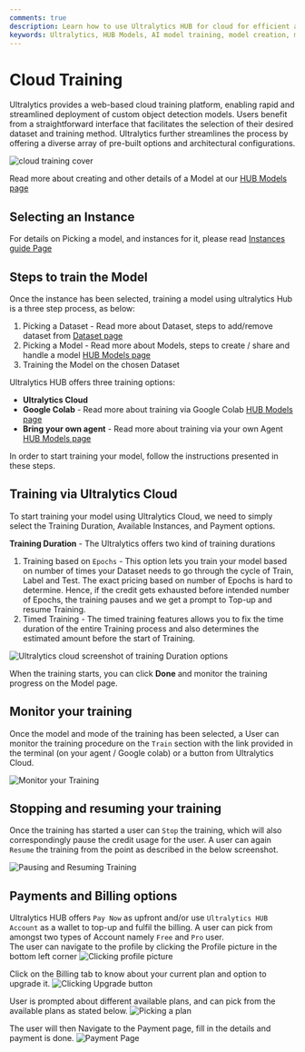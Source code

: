 ```yaml
---
comments: true
description: Learn how to use Ultralytics HUB for cloud for efficient and user-friendly AI model training. For easy model creation, training, evaluation and deployment, follow our detailed guide.
keywords: Ultralytics, HUB Models, AI model training, model creation, model training, model evaluation, model deployment
---
```


# Cloud Training

Ultralytics provides a web-based cloud training platform, enabling rapid and streamlined deployment of custom object detection models. Users benefit from a straightforward interface that facilitates the selection of their desired dataset and training method. Ultralytics further streamlines the process by offering a diverse array of pre-built options and architectural configurations.

![cloud training cover](https://github.com/ultralytics/ultralytics/assets/19519529/cbfdb3b8-ad35-44a6-afe6-61ec0b8e8b8d)

Read more about creating and other details of a Model at our [HUB Models page](models.md)

## Selecting an Instance

For details on Picking a model, and instances for it, please read [Instances guide Page](models.md)

## Steps to train the Model

Once the instance has been selected, training a model using ultralytics Hub is a three step process, as below: <br />

1. Picking a Dataset - Read more about Dataset, steps to add/remove dataset from [Dataset page](datasets.md) <br />
2. Picking a Model - Read more about Models, steps to create / share and handle a model [HUB Models page](models.md) <br />
3. Training the Model on the chosen Dataset <br />

Ultralytics HUB offers three training options:

- **Ultralytics Cloud**
- **Google Colab** - Read more about training via Google Colab [HUB Models page](models.md)
- **Bring your own agent** - Read more about training via your own Agent [HUB Models page](models.md)

In order to start training your model, follow the instructions presented in these steps.

## Training via Ultralytics Cloud

To start training your model using Ultralytics Cloud, we need to simply select the Training Duration, Available Instances, and Payment options.<br />

**Training Duration** - The Ultralytics offers two kind of training durations <br />

1. Training based on `Epochs` - This option lets you train your model based on number of times your Dataset needs to go through the cycle of Train, Label and Test. The exact pricing based on number of Epochs is hard to determine. Hence, if the credit gets exhausted before intended number of Epochs, the training pauses and we get a prompt to Top-up and resume Training. <br />
2. Timed Training - The timed training features allows you to fix the time duration of the entire Training process and also determines the estimated amount before the start of Training. <br />

![Ultralytics cloud screenshot of training Duration options](https://github.com/ultralytics/ultralytics/assets/19519529/47b96f3f-a9ea-441a-b065-cba97edc333f)

When the training starts, you can click **Done** and monitor the training progress on the Model page.

## Monitor your training

Once the model and mode of the training has been selected, a User can monitor the training procedure on the `Train` section with the link provided in the terminal (on your agent / Google colab) or a button from Ultralytics Cloud.

![Monitor your Training](https://github.com/ultralytics/ultralytics/assets/19519529/316f8301-0d60-465e-8c99-aa3daf66433c)

## Stopping and resuming your training

Once the training has started a user can `Stop` the training, which will also correspondingly pause the credit usage for the user. A user can again `Resume` the training from the point as described in the below screenshot.

![Pausing and Resuming Training](https://github.com/ultralytics/ultralytics/assets/19519529/b2707a93-fa5c-4ee2-8443-6be9e1c2857d)

## Payments and Billing options

Ultralytics HUB offers `Pay Now` as upfront and/or use `Ultralytics HUB Account` as a wallet to top-up and fulfil the billing. A user can pick from amongst two types of Account namely `Free` and `Pro` user. <br />
The user can navigate to the profile by clicking the Profile picture in the bottom left corner
![Clicking profile picture](https://github.com/ultralytics/ultralytics/assets/19519529/53e5410e-06f5-4b40-b29d-ef00b5779163)

Click on the Billing tab to know about your current plan and option to upgrade it.
![Clicking Upgrade button](https://github.com/ultralytics/ultralytics/assets/19519529/361b43c7-a9d4-4d05-b80b-dc1fa8bce829)

User is prompted about different available plans, and can pick from the available plans as stated below.
![Picking a plan](https://github.com/ultralytics/ultralytics/assets/19519529/4326b01c-0d7d-4850-ac4f-ced2de3339ee)

The user will then Navigate to the Payment page, fill in the details and payment is done.
![Payment Page](https://github.com/ultralytics/ultralytics/assets/19519529/5deebabe-1d8a-485a-b290-e038729c849f)
